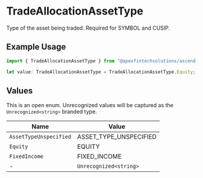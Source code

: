 # TradeAllocationAssetType

Type of the asset being traded. Required for SYMBOL and CUSIP.

## Example Usage

```typescript
import { TradeAllocationAssetType } from "@apexfintechsolutions/ascend-sdk/models/components";

let value: TradeAllocationAssetType = TradeAllocationAssetType.Equity;
```

## Values

This is an open enum. Unrecognized values will be captured as the `Unrecognized<string>` branded type.

| Name                   | Value                  |
| ---------------------- | ---------------------- |
| `AssetTypeUnspecified` | ASSET_TYPE_UNSPECIFIED |
| `Equity`               | EQUITY                 |
| `FixedIncome`          | FIXED_INCOME           |
| -                      | `Unrecognized<string>` |